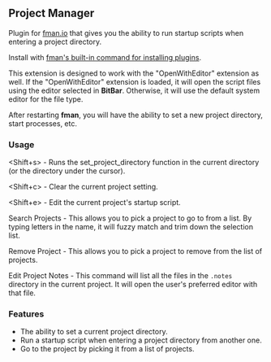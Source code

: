 ## Project Manager

Plugin for [fman.io](https://fman.io) that gives you the ability to run startup
scripts when entering a project directory.

Install with [fman's built-in command for installing plugins](https://fman.io/docs/installing-plugins). 

This extension is designed to work with the "OpenWithEditor" extension as well. If 
the "OpenWithEditor" extension is loaded, it will open the script files using the
editor selected in **BitBar**. Otherwise, it will use the default system editor 
for the file type.

After restarting **fman**, you will have the ability to set a new project directory, 
start processes, etc.

### Usage

<Shift+s>  - Runs the set_project_directory function in the current directory (or the directory under the cursor).

<Shift+c> - Clear the current project setting.

<Shift+e> - Edit the current project's startup script.

Search Projects - This allows you to pick a project to go to from a list. By typing letters in the name, it will fuzzy match and trim down the selection list.

Remove Project - This allows you to pick a project to remove from the list of projects.

Edit Project Notes - This command will list all the files in the `.notes` directory in the current project. It will open the user's preferred editor with that file.

### Features

 - The ability to set a current project directory.
 - Run a startup script when entering a project directory from another one.
 - Go to the project by picking it from a list of projects.
